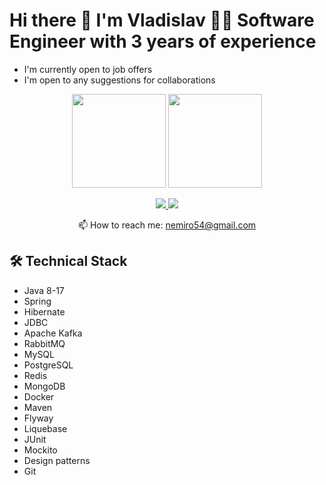<!--
- 🔭 I’m currently working on ...
- 👯 I’m looking to collaborate on ...
- 🌱 I’m currently learning ...
- 📫 How to reach me: ...
- 😄 Pronouns: ...
- ⚡ Fun fact: ...
-->

# Hi there 👋 I'm Vladislav 👨‍💻 Software Engineer with 3 years of experience
* I'm currently open to job offers
* I'm open to any suggestions for collaborations


<p align='center'>
   <a href="https://github-readme-stats.vercel.app/api?username=nemiro54&show_icons=true&count_private=true"><img
           height=150
           src="https://github-readme-stats.vercel.app/api?username=nemiro54&show_icons=true&count_private=true&theme=tokyonight"/></a>
   <a href="https://github.com/nemiro54/github-readme-stats"><img height=150
                                                                  src="https://github-readme-stats.vercel.app/api/top-langs/?username=nemiro54&layout=compact&theme=tokyonight"/></a>
</p>

<p align='center'>
   <a href="https://www.linkedin.com/in/uladzislau-niamira/">
       <img src="https://img.shields.io/badge/linkedin-%230077B5.svg?&style=for-the-badge&logo=linkedin&logoColor=white"/>
   </a>
   <a href="https://t.me/u_niamira">
       <img src="https://img.shields.io/badge/Telegram-2CA5E0?style=for-the-badge&logo=telegram&logoColor=white"/>
   </a>
<p align='center'>
   📫 How to reach me: <a href='mailto:nemiro54@gmail.com'>nemiro54@gmail.com</a>
</p>

<!--
### Key points
*   creator of []().
*   creator and author of []().
*   Write posts about software development.
*   Currently working in []()
-->

## 🛠 Technical Stack
*   Java 8-17
*   Spring
*   Hibernate
*   JDBC
*   Apache Kafka
*   RabbitMQ
*   MySQL
*   PostgreSQL
*   Redis
*   MongoDB
*   Docker
*   Maven
*   Flyway
*   Liquebase
*   JUnit
*   Mockito
*   Design patterns
*   Git
